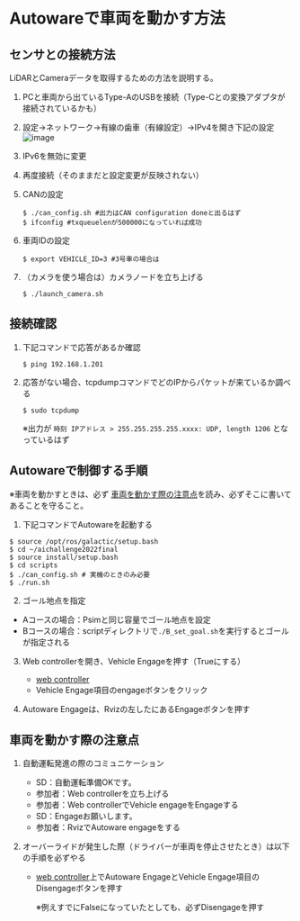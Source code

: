 # Autowareで車両を動かす方法
## センサとの接続方法
LiDARとCameraデータを取得するための方法を説明する。


1. PCと車両から出ているType-AのUSBを接続（Type-Cとの変換アダプタが接続されているかも）
2. 設定→ネットワーク→有線の歯車（有線設定）→IPv4を開き下記の設定
    ![image](https://user-images.githubusercontent.com/45618513/173177397-444d40da-1146-4d02-be77-e96ac2054268.png)

3. IPv6を無効に変更
4. 再度接続（そのままだと設定変更が反映されない）

5. CANの設定
    ```
    $ ./can_config.sh #出力はCAN configuration doneと出るはず
    $ ifconfig #txqueuelenが500000になっていれば成功
    ```

6. 車両IDの設定
    ```
    $ export VEHICLE_ID=3 #3号車の場合は
    ```
7. （カメラを使う場合は）カメラノードを立ち上げる
    ```
    $ ./launch_camera.sh
    ```


## 接続確認

1. 下記コマンドで応答があるか確認
    ```
    $ ping 192.168.1.201
    ```
2. 応答がない場合、tcpdumpコマンドでどのIPからパケットが来ているか調べる
    ```
    $ sudo tcpdump
    ```
    ※出力が `時刻 IPアドレス > 255.255.255.255.xxxx: UDP, length 1206` となっているはず

## Autowareで制御する手順
※車両を動かすときは、必ず [車両を動かす際の注意点](#車両を動かす際の注意点)を読み、必ずそこに書いてあることを守ること。

1. 下記コマンドでAutowareを起動する
```
$ source /opt/ros/galactic/setup.bash
$ cd ~/aichallenge2022final
$ source install/setup.bash
$ cd scripts
$ ./can_config.sh # 実機のときのみ必要
$ ./run.sh
```

2. ゴール地点を指定
- Aコースの場合：Psimと同じ容量でゴール地点を設定
- Bコースの場合：scriptディレクトリで`./B_set_goal.sh`を実行するとゴールが指定される

3. Web controllerを開き、Vehicle Engageを押す（Trueにする）
    - [web controller](localhost:8085/web_controller/index.html)
    - Vehicle Engage項目のengageボタンをクリック

4. Autoware Engageは、Rvizの左したにあるEngageボタンを押す



## 車両を動かす際の注意点

1. 自動運転発進の際のコミュニケーション
    - SD：自動運転準備OKです。
    - 参加者：Web controllerを立ち上げる
    - 参加者：Web controllerでVehicle engageをEngageする
    - SD：Engageお願いします。
    - 参加者：RvizでAutoware engageをする

2. オーバーライドが発生した際（ドライバーが車両を停止させたとき）は以下の手順を必ずやる
    - [web controller](localhost:8085/web_controller/index.html)上でAutoware EngageとVehicle Engage項目のDisengageボタンを押す
    
        ※例えすでにFalseになっていたとしても、必ずDisengageを押す


